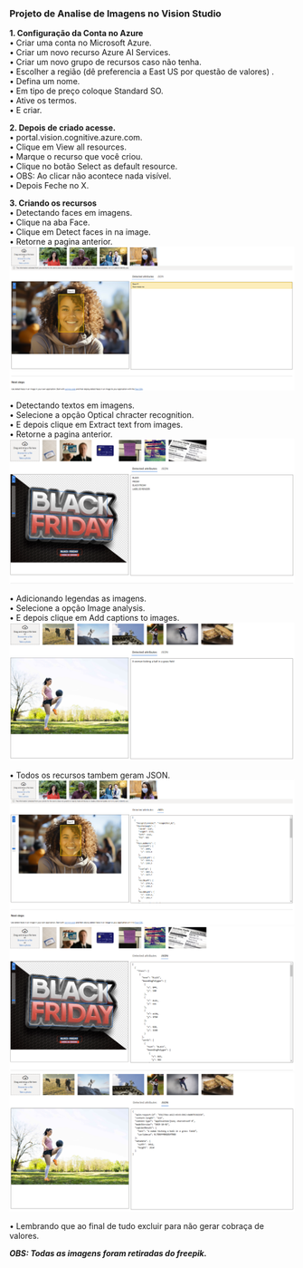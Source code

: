 <h3>Projeto de Analise de Imagens no Vision Studio</h3>

**1. Configuração da Conta no Azure<br/>**
•	Criar uma conta no Microsoft Azure.<br/>
•	Criar um novo recurso Azure AI Services.<br/>
•	Criar um novo grupo de recursos caso não tenha.<br/>
•	Escolher a região (dê preferencia a East US por questão de valores) .<br/>
•	Defina um nome.<br/>
•	Em tipo de preço coloque Standard SO.<br/>
•	Ative os termos.<br/>
•	E criar.<br/>

**2. Depois de criado acesse.<br/>**
•	portal.vision.cognitive.azure.com.<br/>
•	Clique em View all resources.<br/>
•	Marque o recurso que você criou.<br/>
•	Clique no botão Select as default resource.<br/>
•	OBS: Ao clicar não acontece nada visível.<br/>
•	Depois Feche no X.<br/>

**3. Criando os recursos**</br>
•	Detectando faces em imagens.<br/>
•	Clique na aba Face.<br/>
•	Clique em Detect faces in na image.<br/>
•	Retorne a pagina anterior.<br/>
<img src=https://github.com/francajr/vision-azure/blob/main/outputs/image1.png>

•	Detectando textos em imagens.<br/>
•	Selecione a opção Optical chracter recognition.<br/>
•	E depois clique em Extract text from images.<br/>
•	Retorne a pagina anterior.<br/>
<img src=https://github.com/francajr/vision-azure/blob/main/outputs/image2.png>

•	Adicionando legendas as imagens.<br/>
•	Selecione a opção Image analysis.<br/>
•	E depois clique em Add captions to images.<br/>
<img src=https://github.com/francajr/vision-azure/blob/main/outputs/image3.png>

•	Todos os recursos tambem geram JSON.
<img src=https://github.com/francajr/vision-azure/blob/main/outputs/image1json.png>
<img src=https://github.com/francajr/vision-azure/blob/main/outputs/image2json.png>
<img src=https://github.com/francajr/vision-azure/blob/main/outputs/image3json.png>

•	Lembrando que ao final de tudo excluir para não gerar cobraça de valores.

**_OBS: Todas as imagens foram retiradas do freepik._**
